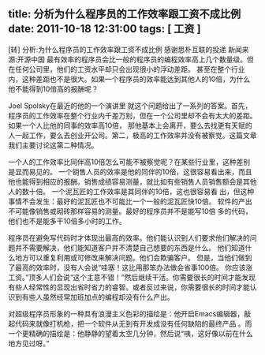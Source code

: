 title: 分析为什么程序员的工作效率跟工资不成比例
date: 2011-10-18 12:31:00
tags: [ 工资 ]
---
[转] 分析:为什么程序员的工作效率跟工资不成比例
感谢思朴互联的投递
新闻来源:开源中国
最有效率的程序员会比一般的程序员的编程效率高上几个数量级。但在任何公司里，他们的工资水平却只会出现很小的浮动差距。
甚至在整个行业内，这种差距也不是很大。如果一个程序员的效率能达到其他人的10倍，为什么他不能得到10倍高的报酬呢？

Joel Spolsky在最近的他的一个演讲里 就这个问题给出了一系列的答案。首先，程序员的工作效率在整个行业内千差万别，但在一个公司里却不会有太大的差距。
如果一个人比他的同事的效率高10倍， 那他基本上会离开，要么去找更有天赋的人一起工作，要么去创业开公司。第二，极高的工作效率并没有被察觉。这篇文章我们主要讨论这第二种情况。

一个人的工作效率比同伴高10倍怎么可能不被察觉呢？在某些行业里，这种差别是显而易见的。
一个销售人员的效率是他的同伴的10倍，这很容易看出来，而且他也能得到相应的报酬。销售成绩容易测量，就比如有些销售人员销售额会是其他人的数十倍。
一个泥瓦匠的工作效率是其同伴的10倍，这也很容易看 出，但这种事情不会发生：最好的泥瓦匠也不可能比一个一般的泥瓦匠快10倍。
软件的产出不可能像销售或砌砖那样容易的测量。最好的程序员并不是能写10倍 多的代码，他们也不是能多干10倍多小时的工作。

程序员在避免写代码时才体现出最高的效率。他们能认识到人们要求他们解决的问题并不需要解决，他们能知道客户并不清楚自己想要的东西是什么。
他们知道什么地方可以重复利用或可修改来解决问题。他们会欺骗客户。 但是，当他们做到了最高的效率时，没有人会说“哇塞！这比用那笨办法做会省事100倍。
你应该涨工资。”顶多人们会说“这个主意不错！”然后继续干活。你需要很长的时间才能发现有些人经常性的显现出省时省力的睿智。或者反过来说，你需要很长的时间才能认识到有些人虽然经常加班加点的编程却没有什么产出。

对超级程序员形象的一种具有浪漫主义色彩的描绘是：他开启Emacs编辑器，敲起代码来就像打机枪，把一个软件从无到有开发成没有任何缺陷的最终产品
。而一个更精确的描绘是：他静静的望着太空几分钟，然后说“咦，这好像以前在什么地方见过呀。”